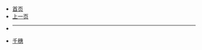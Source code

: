 <!-- docs/PixelArt/resource/ -->

* [首页](README.md)
* [上一页](README.md)
* ---
* [千穗](docs/PixelArt/resource/千穗/README.md)